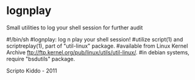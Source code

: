 # lognplay
Small utilities to log your shell session for further audit

#!/bin/sh
#lognplay: log n play your shell session!
#utilize script(1) and scriptreplay(1), part of "util-linux" package.
#available from Linux Kernel Archive <ftp://ftp.kernel.org/pub/linux/utils/util-linux/>.
#in debian systems, require "bsdutils" package.

Scripto Kiddo - 2011
